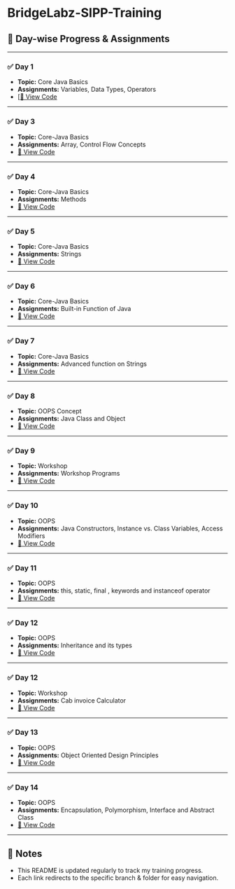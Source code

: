 # BridgeLabz-SIPP-Training

## 📅 Day-wise Progress & Assignments

---

### ✅ **Day 1**
- **Topic:** Core Java Basics
- **Assignments:** Variables, Data Types, Operators
- [[🔗 View Code](https://github.com/AyushiAgrawa/BridgeLabz-SIPP-Training/tree/Core-Java/Day1_ProgrammingElements)

---

### ✅ **Day 3**
- **Topic:** Core-Java Basics
- **Assignments:** Array, Control Flow Concepts
- [🔗 View Code](https://github.com/AyushiAgrawa/BridgeLabz-SIPP-Training/tree/Core-Java/Day3_ProgrammingElements)

---

### ✅ **Day 4**
- **Topic:** Core-Java Basics
- **Assignments:** Methods 
- [🔗 View Code](https://github.com/AyushiAgrawa/BridgeLabz-SIPP-Training/tree/Core-Java/Day4_MethodProgrammingElements)

---

### ✅ **Day 5**
- **Topic:** Core-Java Basics
- **Assignments:** Strings 
- [🔗 View Code](https://github.com/AyushiAgrawa/BridgeLabz-SIPP-Training/tree/Core-Java/Day5_ProgrammingElements)

---

### ✅ **Day 6**
- **Topic:** Core-Java Basics
- **Assignments:** Built-in Function of Java 
- [🔗 View Code](https://github.com/AyushiAgrawa/BridgeLabz-SIPP-Training/tree/Core-Java/EXTRASBuiltInFunction)

---

### ✅ **Day 7**
- **Topic:** Core-Java Basics
- **Assignments:** Advanced function on  Strings 
- [🔗 View Code](https://github.com/AyushiAgrawa/BridgeLabz-SIPP-Training/tree/Core-Java/ExtrasSubmissionsOnJavaString)

---

### ✅ **Day 8**
- **Topic:** OOPS Concept 
- **Assignments:** Java Class and Object
- [🔗 View Code](https://github.com/AyushiAgrawa/BridgeLabz-SIPP-Training/tree/OOPS/Day1_ProgrammingElements)

---

### ✅ **Day 9**
- **Topic:** Workshop
- **Assignments:** Workshop Programs
- [🔗 View Code](https://github.com/AyushiAgrawa/BridgeLabz-SIPP-Training/tree/Workshop/Day1_ProgrammingElement)

---

### ✅ **Day 10**
- **Topic:** OOPS
- **Assignments:** Java Constructors, Instance vs. Class Variables, Access Modifiers
- [🔗 View Code](https://github.com/AyushiAgrawa/BridgeLabz-SIPP-Training/tree/OOPS/Day2_ProgrammingElements)

---

### ✅ **Day 11**
- **Topic:** OOPS
- **Assignments:** this, static, final , keywords and instanceof operator 
- [🔗 View Code](https://github.com/AyushiAgrawa/BridgeLabz-SIPP-Training/tree/OOPS/Day3_ProgrammingElements)

- ---

### ✅ **Day 12**
- **Topic:** OOPS
- **Assignments:** Inheritance and its types 
- [🔗 View Code](https://github.com/AyushiAgrawa/BridgeLabz-SIPP-Training/tree/OOPS/Day4_ProgrammingElements)

- ---

### ✅ **Day 12**
- **Topic:** Workshop
- **Assignments:** Cab invoice Calculator
- [🔗 View Code](https://github.com/AyushiAgrawa/BridgeLabz-SIPP-Training/tree/Workshop/Day2_WorkshopPrograms)

- ---

### ✅ **Day 13**
- **Topic:** OOPS
- **Assignments:** Object Oriented Design Principles
- [🔗 View Code](https://github.com/AyushiAgrawa/BridgeLabz-SIPP-Training/tree/OOPS/Day5_ProgrammingElements)

- ---

### ✅ **Day 14**
- **Topic:** OOPS
- **Assignments:** Encapsulation, Polymorphism, Interface and Abstract Class
- [🔗 View Code](https://github.com/AyushiAgrawa/BridgeLabz-SIPP-Training/tree/OOPS/Day6_ProgrammingElement)

- ---

## 📌 **Notes**
- This README is updated regularly to track my training progress.
- Each link redirects to the specific branch & folder for easy navigation.
